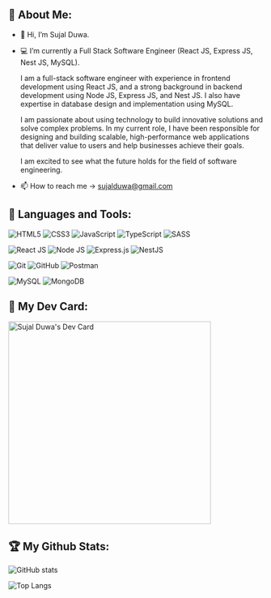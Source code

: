 ## :boy: About Me: 
- 👋 Hi, I’m Sujal Duwa.
- 💻 I’m currently a Full Stack Software Engineer (React JS, Express JS, Nest JS, MySQL).

  I am a full-stack software engineer with experience in frontend development using React JS, and a strong background in backend development using Node JS, Express JS,   and Nest JS. I also have expertise in database design and implementation using MySQL.

  I am passionate about using technology to build innovative solutions and solve complex problems. In my current role, I have been responsible for designing and    building scalable, high-performance web applications that deliver value to users and help businesses achieve their goals. 

  I am excited to see what the future holds for the field of software engineering.
- 📫 How to reach me -> sujalduwa@gmail.com

## 🧰 Languages and Tools:

![HTML5](https://img.shields.io/badge/html5-%23E34F26.svg?style=for-the-badge&logo=html5&logoColor=white) ![CSS3](https://img.shields.io/badge/css3-%231572B6.svg?style=for-the-badge&logo=css3&logoColor=white)  ![JavaScript](https://img.shields.io/badge/javascript-%23323330.svg?style=for-the-badge&logo=javascript&logoColor=%23F7DF1E) ![TypeScript](https://img.shields.io/badge/TypeScript-007ACC?style=for-the-badge&logo=typescript&logoColor=white) ![SASS](https://img.shields.io/badge/SASS-hotpink.svg?style=for-the-badge&logo=SASS&logoColor=white)

![React JS](https://img.shields.io/badge/React-20232A?style=for-the-badge&logo=react&logoColor=61DAFB) ![Node JS](https://img.shields.io/badge/Node.js-43853D?style=for-the-badge&logo=node.js&logoColor=white) ![Express.js](https://img.shields.io/badge/express.js-%23404d59.svg?style=for-the-badge&logo=express&logoColor=%2361DAFB) ![NestJS](https://img.shields.io/badge/nestjs-%23E0234E.svg?style=for-the-badge&logo=nestjs&logoColor=white)

![Git](https://img.shields.io/badge/git-%23F05033.svg?style=for-the-badge&logo=git&logoColor=white) ![GitHub](https://img.shields.io/badge/github-%23121011.svg?style=for-the-badge&logo=github&logoColor=white)  ![Postman](https://img.shields.io/badge/Postman-FF6C37?style=for-the-badge&logo=postman&logoColor=white)  	

![MySQL](https://img.shields.io/badge/mysql-%2300f.svg?style=for-the-badge&logo=mysql&logoColor=white) ![MongoDB](https://img.shields.io/badge/MongoDB-4EA94B?style=for-the-badge&logo=mongodb&logoColor=white)

## :notebook_with_decorative_cover: My Dev Card:
<a href="https://app.daily.dev/sujal_s7"><img src="https://api.daily.dev/devcards/f8dc6117d277456ba5b29fb7ea0f9c8e.png?r=vx5" width="400" alt="Sujal Duwa's Dev Card"/></a>

<!-- ![](https://visitor-badge.laobi.icu/badge?page_id=sujal7) -->
## 🏆 My Github Stats:

![GitHub stats](https://github-readme-stats.vercel.app/api?username=sujal7&show_icons=true&theme=blue-green)

![Top Langs](https://github-readme-stats.vercel.app/api/top-langs/?username=CharalambosIoannou&theme=blue-green)

<!---
sujal7/sujal7 is a ✨ special ✨ repository because its `README.md` (this file) appears on your GitHub profile.
You can click the Preview link to take a look at your changes.
--->
